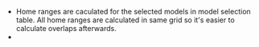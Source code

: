 - Home ranges are caculated for the selected models in model selection table. All home ranges are calculated in same grid so it's easier to calculate overlaps afterwards.
- 
